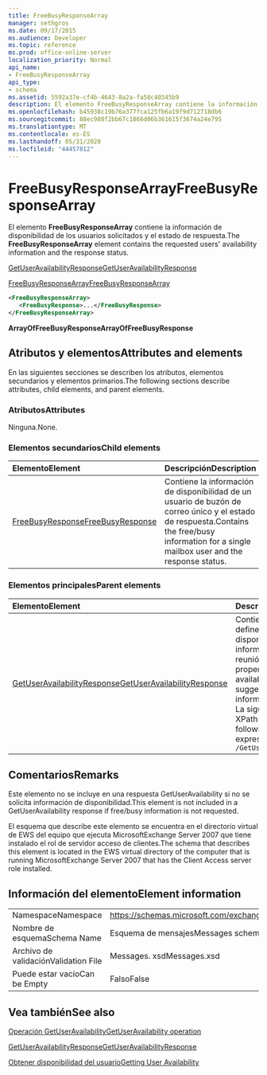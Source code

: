 ```yaml
---
title: FreeBusyResponseArray
manager: sethgros
ms.date: 09/17/2015
ms.audience: Developer
ms.topic: reference
ms.prod: office-online-server
localization_priority: Normal
api_name:
- FreeBusyResponseArray
api_type:
- schema
ms.assetid: 5592a37e-cf4b-4643-8a2a-fa58c40345b9
description: El elemento FreeBusyResponseArray contiene la información de disponibilidad de los usuarios solicitados y el estado de respuesta.
ms.openlocfilehash: b45938c19b76a377fca125fb6a19f9d712718db6
ms.sourcegitcommit: 88ec988f2bb67c1866d06b361615f3674a24e795
ms.translationtype: MT
ms.contentlocale: es-ES
ms.lasthandoff: 05/31/2020
ms.locfileid: "44457812"
---
```

# <a name="freebusyresponsearray"></a><span data-ttu-id="1a5e1-103">FreeBusyResponseArray</span><span class="sxs-lookup"><span data-stu-id="1a5e1-103">FreeBusyResponseArray</span></span>

<span data-ttu-id="1a5e1-104">El elemento **FreeBusyResponseArray** contiene la información de disponibilidad de los usuarios solicitados y el estado de respuesta.</span><span class="sxs-lookup"><span data-stu-id="1a5e1-104">The **FreeBusyResponseArray** element contains the requested users' availability information and the response status.</span></span> 
  
[<span data-ttu-id="1a5e1-105">GetUserAvailabilityResponse</span><span class="sxs-lookup"><span data-stu-id="1a5e1-105">GetUserAvailabilityResponse</span></span>](getuseravailabilityresponse.md)
  
[<span data-ttu-id="1a5e1-106">FreeBusyResponseArray</span><span class="sxs-lookup"><span data-stu-id="1a5e1-106">FreeBusyResponseArray</span></span>](freebusyresponsearray.md)
  
```xml
<FreeBusyResponseArray>
   <FreeBusyResponse>...</FreeBusyResponse>
</FreeBusyResponseArray>
```

 <span data-ttu-id="1a5e1-107">**ArrayOfFreeBusyResponse**</span><span class="sxs-lookup"><span data-stu-id="1a5e1-107">**ArrayOfFreeBusyResponse**</span></span>
## <a name="attributes-and-elements"></a><span data-ttu-id="1a5e1-108">Atributos y elementos</span><span class="sxs-lookup"><span data-stu-id="1a5e1-108">Attributes and elements</span></span>

<span data-ttu-id="1a5e1-109">En las siguientes secciones se describen los atributos, elementos secundarios y elementos primarios.</span><span class="sxs-lookup"><span data-stu-id="1a5e1-109">The following sections describe attributes, child elements, and parent elements.</span></span>
  
### <a name="attributes"></a><span data-ttu-id="1a5e1-110">Atributos</span><span class="sxs-lookup"><span data-stu-id="1a5e1-110">Attributes</span></span>

<span data-ttu-id="1a5e1-111">Ninguna.</span><span class="sxs-lookup"><span data-stu-id="1a5e1-111">None.</span></span>
  
### <a name="child-elements"></a><span data-ttu-id="1a5e1-112">Elementos secundarios</span><span class="sxs-lookup"><span data-stu-id="1a5e1-112">Child elements</span></span>

|<span data-ttu-id="1a5e1-113">**Elemento**</span><span class="sxs-lookup"><span data-stu-id="1a5e1-113">**Element**</span></span>|<span data-ttu-id="1a5e1-114">**Descripción**</span><span class="sxs-lookup"><span data-stu-id="1a5e1-114">**Description**</span></span>|
|:-----|:-----|
|[<span data-ttu-id="1a5e1-115">FreeBusyResponse</span><span class="sxs-lookup"><span data-stu-id="1a5e1-115">FreeBusyResponse</span></span>](freebusyresponse.md) <br/> |<span data-ttu-id="1a5e1-116">Contiene la información de disponibilidad de un usuario de buzón de correo único y el estado de respuesta.</span><span class="sxs-lookup"><span data-stu-id="1a5e1-116">Contains the free/busy information for a single mailbox user and the response status.</span></span>  <br/> |
   
### <a name="parent-elements"></a><span data-ttu-id="1a5e1-117">Elementos principales</span><span class="sxs-lookup"><span data-stu-id="1a5e1-117">Parent elements</span></span>

|<span data-ttu-id="1a5e1-118">**Elemento**</span><span class="sxs-lookup"><span data-stu-id="1a5e1-118">**Element**</span></span>|<span data-ttu-id="1a5e1-119">**Descripción**</span><span class="sxs-lookup"><span data-stu-id="1a5e1-119">**Description**</span></span>|
|:-----|:-----|
|[<span data-ttu-id="1a5e1-120">GetUserAvailabilityResponse</span><span class="sxs-lookup"><span data-stu-id="1a5e1-120">GetUserAvailabilityResponse</span></span>](getuseravailabilityresponse.md) <br/> |<span data-ttu-id="1a5e1-121">Contiene las propiedades que definen la información de disponibilidad de usuario o la información de hora de reunión sugerida.</span><span class="sxs-lookup"><span data-stu-id="1a5e1-121">Contains the properties that define user availability information or suggested meeting time information.</span></span>  <br/> <span data-ttu-id="1a5e1-122">La siguiente es la expresión XPath a este elemento:</span><span class="sxs-lookup"><span data-stu-id="1a5e1-122">The following is the XPath expression to this element:</span></span>  <br/>  `/GetUserAvailabilityResponse` <br/> |
   
## <a name="remarks"></a><span data-ttu-id="1a5e1-123">Comentarios</span><span class="sxs-lookup"><span data-stu-id="1a5e1-123">Remarks</span></span>

<span data-ttu-id="1a5e1-124">Este elemento no se incluye en una respuesta GetUserAvailability si no se solicita información de disponibilidad.</span><span class="sxs-lookup"><span data-stu-id="1a5e1-124">This element is not included in a GetUserAvailability response if free/busy information is not requested.</span></span>
  
<span data-ttu-id="1a5e1-125">El esquema que describe este elemento se encuentra en el directorio virtual de EWS del equipo que ejecuta MicrosoftExchange Server 2007 que tiene instalado el rol de servidor acceso de clientes.</span><span class="sxs-lookup"><span data-stu-id="1a5e1-125">The schema that describes this element is located in the EWS virtual directory of the computer that is running MicrosoftExchange Server 2007 that has the Client Access server role installed.</span></span>
  
## <a name="element-information"></a><span data-ttu-id="1a5e1-126">Información del elemento</span><span class="sxs-lookup"><span data-stu-id="1a5e1-126">Element information</span></span>

|||
|:-----|:-----|
|<span data-ttu-id="1a5e1-127">Namespace</span><span class="sxs-lookup"><span data-stu-id="1a5e1-127">Namespace</span></span>  <br/> |https://schemas.microsoft.com/exchange/services/2006/messages  <br/> |
|<span data-ttu-id="1a5e1-128">Nombre de esquema</span><span class="sxs-lookup"><span data-stu-id="1a5e1-128">Schema Name</span></span>  <br/> |<span data-ttu-id="1a5e1-129">Esquema de mensajes</span><span class="sxs-lookup"><span data-stu-id="1a5e1-129">Messages schema</span></span>  <br/> |
|<span data-ttu-id="1a5e1-130">Archivo de validación</span><span class="sxs-lookup"><span data-stu-id="1a5e1-130">Validation File</span></span>  <br/> |<span data-ttu-id="1a5e1-131">Messages. xsd</span><span class="sxs-lookup"><span data-stu-id="1a5e1-131">Messages.xsd</span></span>  <br/> |
|<span data-ttu-id="1a5e1-132">Puede estar vacío</span><span class="sxs-lookup"><span data-stu-id="1a5e1-132">Can be Empty</span></span>  <br/> |<span data-ttu-id="1a5e1-133">Falso</span><span class="sxs-lookup"><span data-stu-id="1a5e1-133">False</span></span>  <br/> |
   
## <a name="see-also"></a><span data-ttu-id="1a5e1-134">Vea también</span><span class="sxs-lookup"><span data-stu-id="1a5e1-134">See also</span></span>



[<span data-ttu-id="1a5e1-135">Operación GetUserAvailability</span><span class="sxs-lookup"><span data-stu-id="1a5e1-135">GetUserAvailability operation</span></span>](getuseravailability-operation.md)
  
[<span data-ttu-id="1a5e1-136">GetUserAvailabilityResponse</span><span class="sxs-lookup"><span data-stu-id="1a5e1-136">GetUserAvailabilityResponse</span></span>](getuseravailabilityresponse.md)


[<span data-ttu-id="1a5e1-137">Obtener disponibilidad del usuario</span><span class="sxs-lookup"><span data-stu-id="1a5e1-137">Getting User Availability</span></span>](https://msdn.microsoft.com/library/d4133fcb-9b0f-4e6b-aadf-a389da83516a%28Office.15%29.aspx)

